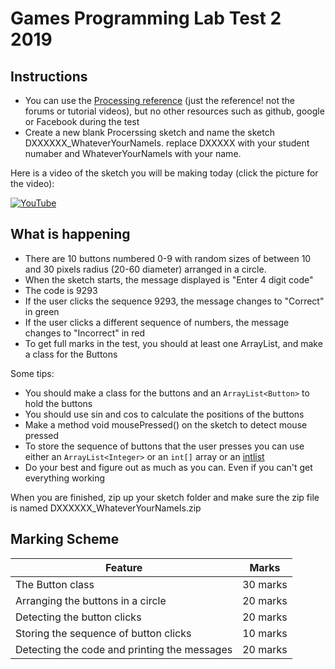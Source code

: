# Games Programming Lab Test 2 2019

## Instructions
- You can use the [Processing reference](https://processing.org/reference/) (just the reference! not the forums or tutorial videos), but no other resources such as github, google or Facebook during the test
- Create a new blank Procerssing sketch and name the sketch DXXXXXX_WhateverYourNameIs. replace DXXXXX with your student numaber and WhateverYourNameIs with your name. 

Here is a video of the sketch you will be making today (click the picture for the video):

[![YouTube](http://img.youtube.com/vi/O7yDB3nuuug/0.jpg)](https://www.youtube.com/watch?v=O7yDB3nuuug)

## What is happening

- There are 10 buttons numbered 0-9 with random sizes of between 10 and 30 pixels radius (20-60 diameter) arranged in a circle. 
- When the sketch starts, the message displayed is "Enter 4 digit code"
- The code is 9293
- If the user clicks the sequence 9293, the message changes to "Correct" in green
- If the user clicks a different sequence of numbers, the message changes to "Incorrect" in red
- To get full marks in the test, you should at least one ArrayList, and make a class for the Buttons

Some tips:

- You should make a class for the buttons and an ```ArrayList<Button>``` to hold the buttons
- You should use sin and cos to calculate the positions of the buttons
- Make a method void mousePressed() on the sketch to detect mouse pressed
- To store the sequence of buttons that the user presses you can use either an ```ArrayList<Integer>``` or an ```int[]``` array or an [intlist]()
- Do your best and figure out as much as you can. Even if you can't get everything working

When you are finished, zip up your sketch folder and make sure the zip file is named DXXXXXX_WhateverYourNameIs.zip

## Marking Scheme

| Feature | Marks |
|---------|-------|
| The Button class | 30 marks |
| Arranging the buttons in a circle | 20 marks |
| Detecting the button clicks | 20 marks |
| Storing the sequence of button clicks | 10 marks |
| Detecting the code and printing the messages | 20 marks |
